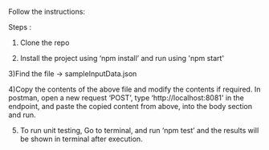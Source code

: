 Follow the instructions:

Steps :

1) Clone the repo

2) Install the project using ‘npm install’ and run using 'npm start'

3)Find the file -> sampleInputData.json

4)Copy the contents of the above file and modify the contents if required.
    In postman, open a new request ‘POST’, type ‘http://localhost:8081' in the endpoint, and paste the copied content from above, into the body section and run.

5) To run unit testing,
      Go to terminal, and run ‘npm test’ and the results will be shown in terminal after execution.   